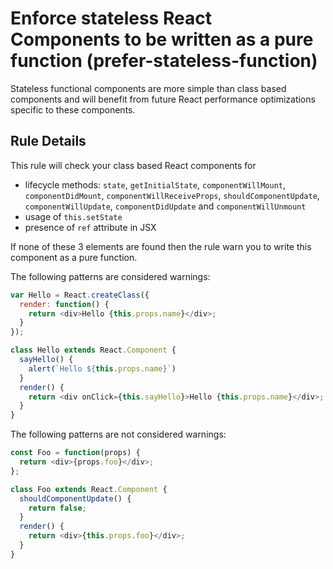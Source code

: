 # Enforce stateless React Components to be written as a pure function (prefer-stateless-function)

Stateless functional components are more simple than class based components and will benefit from future React performance optimizations specific to these components.

## Rule Details

This rule will check your class based React components for

* lifecycle methods: `state`, `getInitialState`, `componentWillMount`, `componentDidMount`, `componentWillReceiveProps`, `shouldComponentUpdate`, `componentWillUpdate`, `componentDidUpdate` and `componentWillUnmount`
* usage of `this.setState`
* presence of `ref` attribute in JSX

If none of these 3 elements are found then the rule warn you to write this component as a pure function.

The following patterns are considered warnings:

```js
var Hello = React.createClass({
  render: function() {
    return <div>Hello {this.props.name}</div>;
  }
});
```

```js
class Hello extends React.Component {
  sayHello() {
    alert(`Hello ${this.props.name}`)
  }
  render() {
    return <div onClick={this.sayHello}>Hello {this.props.name}</div>;
  }
}
```

The following patterns are not considered warnings:

```js
const Foo = function(props) {
  return <div>{props.foo}</div>;
};
```

```js
class Foo extends React.Component {
  shouldComponentUpdate() {
    return false;
  }
  render() {
    return <div>{this.props.foo}</div>;
  }
}
```
